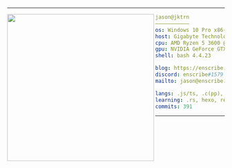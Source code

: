 <hr>

<img align="left" src="https://files.catbox.moe/jtzkxx.png" width="340" /> 

```yaml
jason@jktrn
———————————
os: Windows 10 Pro x86-64
host: Gigabyte Technology Co., Ltd. B550M DS3H
cpu: AMD Ryzen 5 3600 @ 3.600GHz
gpu: NVIDIA GeForce GTX 1650 SUPER
shell: bash 4.4.23

blog: https://enscribe.dev/
discord: enscribe#1579
mailto: jason@enscribe.dev

langs: .js/ts, .c(pp), .py, .cs, .html, .css
learning: .rs, hexo, react/tailwind, neovim
commits: 391
```

<hr>
